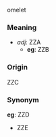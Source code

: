 omelet
### Meaning
+ _adj_: ZZA
    + __eg__: ZZB

### Origin

ZZC

### Synonym

__eg__: ZZD

+ ZZE


